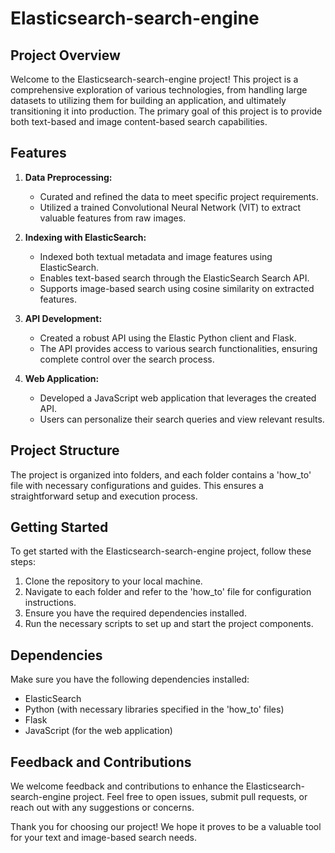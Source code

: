 # Elasticsearch-search-engine

## Project Overview

Welcome to the Elasticsearch-search-engine project! This project is a comprehensive exploration of various technologies, from handling large datasets to utilizing them for building an application, and ultimately transitioning it into production. The primary goal of this project is to provide both text-based and image content-based search capabilities.

## Features

1. **Data Preprocessing:**
   - Curated and refined the data to meet specific project requirements.
   - Utilized a trained Convolutional Neural Network (VIT) to extract valuable features from raw images.

2. **Indexing with ElasticSearch:**
   - Indexed both textual metadata and image features using ElasticSearch.
   - Enables text-based search through the ElasticSearch Search API.
   - Supports image-based search using cosine similarity on extracted features.

3. **API Development:**
   - Created a robust API using the Elastic Python client and Flask.
   - The API provides access to various search functionalities, ensuring complete control over the search process.

4. **Web Application:**
   - Developed a JavaScript web application that leverages the created API.
   - Users can personalize their search queries and view relevant results.

## Project Structure

The project is organized into folders, and each folder contains a 'how_to' file with necessary configurations and guides. This ensures a straightforward setup and execution process.

## Getting Started

To get started with the Elasticsearch-search-engine project, follow these steps:

1. Clone the repository to your local machine.
2. Navigate to each folder and refer to the 'how_to' file for configuration instructions.
3. Ensure you have the required dependencies installed.
4. Run the necessary scripts to set up and start the project components.

## Dependencies

Make sure you have the following dependencies installed:

- ElasticSearch
- Python (with necessary libraries specified in the 'how_to' files)
- Flask
- JavaScript (for the web application)

## Feedback and Contributions

We welcome feedback and contributions to enhance the Elasticsearch-search-engine project. Feel free to open issues, submit pull requests, or reach out with any suggestions or concerns.

Thank you for choosing our project! We hope it proves to be a valuable tool for your text and image-based search needs.
